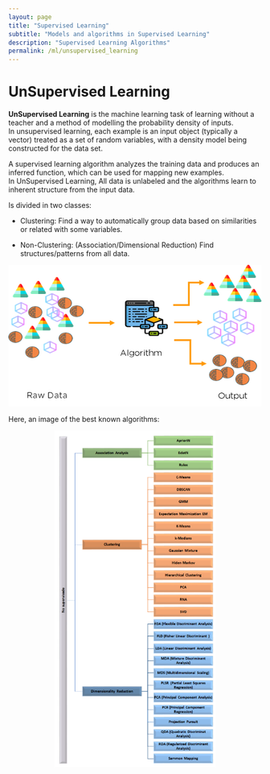 ```yaml
---
layout: page
title: "Supervised Learning"
subtitle: "Models and algorithms in Supervised Learning"
description: "Supervised Learning Algorithms"
permalink: /ml/unsupervised_learning
---
```


# UnSupervised Learning

**UnSupervised Learning** is the machine learning task of learning without a teacher and a method of modelling the probability density of inputs.  
In unsupervised learning, each example is an input object (typically a vector) treated as a set of random variables, with a density model being constructed for the data set.  

A supervised learning algorithm analyzes the training data and produces an inferred function, which can be used for mapping new examples.  
In UnSupervised Learning, All data is unlabeled and the algorithms learn to inherent structure from the input data.  

Is divided in two classes:

* Clustering: Find a way to automatically group data based on similarities or related with some variables.

* Non-Clustering: (Association/Dimensional Reduction) Find structures/patterns from all data.


<p align="center">
  <img src="/assets/ml/unsupervised/models.png">
</p>

Here, an image of the best known algorithms:

<p align="center">
  <img src="/assets/ml/unsupervised/algorithms.png">
</p>
